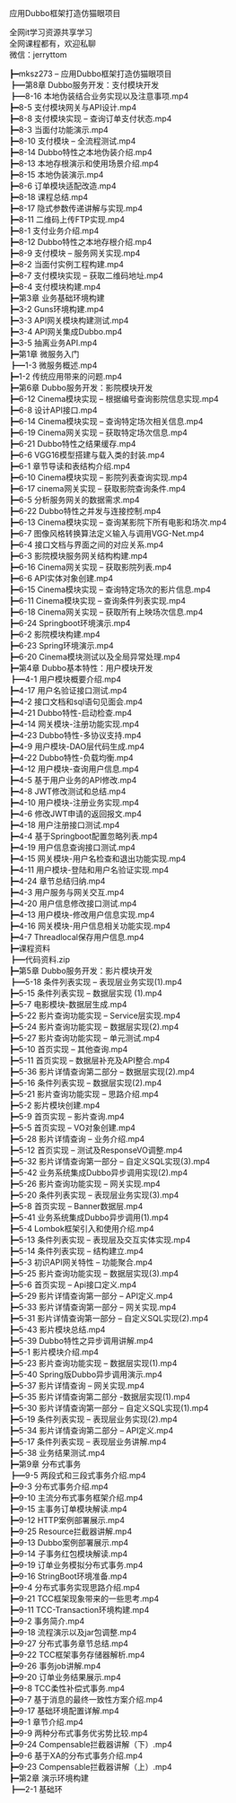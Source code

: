 应用Dubbo框架打造仿猫眼项目

全网it学习资源共享学习<br>全网课程都有，欢迎私聊<br>微信：jerryttom<br>

┣━mksz273 – 应用Dubbo框架打造仿猫眼项目<br> ┣━第8章 Dubbo服务开发：支付模块开发<br> ┣━8-16 本地伪装结合业务实现以及注意事项.mp4<br> ┣━8-5 支付模块网关与API设计.mp4<br> ┣━8-8 支付模块实现 – 查询订单支付状态.mp4<br> ┣━8-3 当面付功能演示.mp4<br> ┣━8-10 支付模块 – 全流程测试.mp4<br> ┣━8-14 Dubbo特性之本地伪装介绍.mp4<br> ┣━8-13 本地存根演示和使用场景介绍.mp4<br> ┣━8-15 本地伪装演示.mp4<br> ┣━8-6 订单模块适配改造.mp4<br> ┣━8-18 课程总结.mp4<br> ┣━8-17 隐式参数传递讲解与实现.mp4<br> ┣━8-11 二维码上传FTP实现.mp4<br> ┣━8-1 支付业务介绍.mp4<br> ┣━8-12 Dubbo特性之本地存根介绍.mp4<br> ┣━8-9 支付模块 – 服务网关实现.mp4<br> ┣━8-2 当面付实例工程构建.mp4<br> ┣━8-7 支付模块实现 – 获取二维码地址.mp4<br> ┣━8-4 支付模块构建.mp4<br> ┣━第3章 业务基础环境构建<br> ┣━3-2 Guns环境构建.mp4<br> ┣━3-3 API网关模块构建测试.mp4<br> ┣━3-4 API网关集成Dubbo.mp4<br> ┣━3-5 抽离业务API.mp4<br> ┣━第1章 微服务入门<br> ┣━1-3 微服务概述.mp4<br> ┣━1-2 传统应用带来的问题.mp4<br> ┣━第6章 Dubbo服务开发：影院模块开发<br> ┣━6-12 Cinema模块实现 – 根据编号查询影院信息实现.mp4<br> ┣━6-8 设计API接口.mp4<br> ┣━6-14 Cinema模块实现 – 查询特定场次相关信息.mp4<br> ┣━6-19 Cinema网关实现 – 获取特定场次信息.mp4<br> ┣━6-21 Dubbo特性之结果缓存.mp4<br> ┣━6-6 VGG16模型搭建与载入类的封装.mp4<br> ┣━6-1 章节导读和表结构介绍.mp4<br> ┣━6-10 Cinema模块实现 – 影院列表查询实现.mp4<br> ┣━6-17 cinema网关实现 – 获取影院查询条件.mp4<br> ┣━6-5 分析服务网关的数据需求.mp4<br> ┣━6-22 Dubbo特性之并发与连接控制.mp4<br> ┣━6-13 Cinema模块实现 – 查询某影院下所有电影和场次.mp4<br> ┣━6-7 图像风格转换算法定义输入与调用VGG-Net.mp4<br> ┣━6-4 接口文档与界面之间的对应关系.mp4<br> ┣━6-3 影院模块服务网关结构构建.mp4<br> ┣━6-16 Cinema网关实现 – 获取影院列表.mp4<br> ┣━6-6 API实体对象创建.mp4<br> ┣━6-15 Cinema模块实现 – 查询特定场次的影片信息.mp4<br> ┣━6-11 Cinema模块实现 – 查询条件列表实现.mp4<br> ┣━6-18 Cinema网关实现 – 获取所有上映场次信息.mp4<br> ┣━6-24 Springboot环境演示.mp4<br> ┣━6-2 影院模块构建.mp4<br> ┣━6-23 Spring环境演示.mp4<br> ┣━6-20 Cinema模块测试以及全局异常处理.mp4<br> ┣━第4章 Dubbo基本特性：用户模块开发<br> ┣━4-1 用户模块概要介绍.mp4<br> ┣━4-17 用户名验证接口测试.mp4<br> ┣━4-2 接口文档和sql语句见面会.mp4<br> ┣━4-21 Dubbo特性-启动检查.mp4<br> ┣━4-14 网关模块-注册功能实现.mp4<br> ┣━4-23 Dubbo特性-多协议支持.mp4<br> ┣━4-9 用户模块-DAO层代码生成.mp4<br> ┣━4-22 Dubbo特性-负载均衡.mp4<br> ┣━4-12 用户模块-查询用户信息.mp4<br> ┣━4-5 基于用户业务的API修改.mp4<br> ┣━4-8 JWT修改测试和总结.mp4<br> ┣━4-10 用户模块-注册业务实现.mp4<br> ┣━4-6 修改JWT申请的返回报文.mp4<br> ┣━4-18 用户注册接口测试.mp4<br> ┣━4-4 基于Springboot配置忽略列表.mp4<br> ┣━4-19 用户信息查询接口测试.mp4<br> ┣━4-15 网关模块-用户名检查和退出功能实现.mp4<br> ┣━4-11 用户模块-登陆和用户名验证实现.mp4<br> ┣━4-24 章节总结归纳.mp4<br> ┣━4-3 用户服务与网关交互.mp4<br> ┣━4-20 用户信息修改接口测试.mp4<br> ┣━4-13 用户模块-修改用户信息实现.mp4<br> ┣━4-16 网关模块-用户信息相关功能实现.mp4<br> ┣━4-7 Threadlocal保存用户信息.mp4<br> ┣━课程资料<br> ┣━代码资料.zip<br> ┣━第5章 Dubbo服务开发：影片模块开发<br> ┣━5-18 条件列表实现 – 表现层业务实现(1).mp4<br> ┣━5-15 条件列表实现 – 数据层实现 (1).mp4<br> ┣━5-7 电影模块-数据层生成.mp4<br> ┣━5-22 影片查询功能实现 – Service层实现.mp4<br> ┣━5-24 影片查询功能实现 – 数据层实现(2).mp4<br> ┣━5-27 影片查询功能实现 – 单元测试.mp4<br> ┣━5-10 首页实现 – 其他查询.mp4<br> ┣━5-11 首页实现 – 数据层补充及API整合.mp4<br> ┣━5-36 影片详情查询第二部分 – 数据层实现(2).mp4<br> ┣━5-16 条件列表实现 – 数据层实现(2).mp4<br> ┣━5-21 影片查询功能实现 – 思路介绍.mp4<br> ┣━5-2 影片模块创建.mp4<br> ┣━5-9 首页实现 – 影片查询.mp4<br> ┣━5-5 首页实现 – VO对象创建.mp4<br> ┣━5-28 影片详情查询 – 业务介绍.mp4<br> ┣━5-12 首页实现 – 测试及ResponseVO调整.mp4<br> ┣━5-32 影片详情查询第一部分 – 自定义SQL实现(3).mp4<br> ┣━5-42 业务系统集成Dubbo异步调用实现(2).mp4<br> ┣━5-26 影片查询功能实现 – 网关实现.mp4<br> ┣━5-20 条件列表实现 – 表现层业务实现(3).mp4<br> ┣━5-8 首页实现 – Banner数据层.mp4<br> ┣━5-41 业务系统集成Dubbo异步调用(1).mp4<br> ┣━5-4 Lombok框架引入和使用介绍.mp4<br> ┣━5-13 条件列表实现 – 表现层及交互实体实现.mp4<br> ┣━5-14 条件列表实现 – 结构建立.mp4<br> ┣━5-3 初识API网关特性 – 功能聚合.mp4<br> ┣━5-25 影片查询功能实现 – 数据层实现(3).mp4<br> ┣━5-6 首页实现 – Api接口定义.mp4<br> ┣━5-29 影片详情查询第一部分 – API定义.mp4<br> ┣━5-33 影片详情查询第一部分 – 网关实现.mp4<br> ┣━5-31 影片详情查询第一部分 – 自定义SQL实现(2).mp4<br> ┣━5-43 影片模块总结.mp4<br> ┣━5-39 Dubbo特性之异步调用讲解.mp4<br> ┣━5-1 影片模块介绍.mp4<br> ┣━5-23 影片查询功能实现 – 数据层实现(1).mp4<br> ┣━5-40 Spring版Dubbo异步调用演示.mp4<br> ┣━5-37 影片详情查询 – 网关实现.mp4<br> ┣━5-35 影片详情查询第二部分 -数据层实现(1).mp4<br> ┣━5-30 影片详情查询第一部分 – 自定义SQL实现(1).mp4<br> ┣━5-19 条件列表实现 – 表现层业务实现(2).mp4<br> ┣━5-34 影片详情查询第二部分 – API定义.mp4<br> ┣━5-17 条件列表实现 – 表现层业务讲解.mp4<br> ┣━5-38 业务结果测试.mp4<br> ┣━第9章 分布式事务<br> ┣━9-5 两段式和三段式事务介绍.mp4<br> ┣━9-3 分布式事务介绍.mp4<br> ┣━9-10 主流分布式事务框架介绍.mp4<br> ┣━9-15 主事务订单模块解读.mp4<br> ┣━9-12 HTTP案例部署展示.mp4<br> ┣━9-25 Resource拦截器讲解.mp4<br> ┣━9-13 Dubbo案例部署展示.mp4<br> ┣━9-14 子事务红包模块解读.mp4<br> ┣━9-19 订单业务模拟分布式事务.mp4<br> ┣━9-16 StringBoot环境准备.mp4<br> ┣━9-4 分布式事务实现思路介绍.mp4<br> ┣━9-21 TCC框架现象带来的一些思考.mp4<br> ┣━9-11 TCC-Transaction环境构建.mp4<br> ┣━9-2 事务简介.mp4<br> ┣━9-18 流程演示以及jar包调整.mp4<br> ┣━9-27 分布式事务章节总结.mp4<br> ┣━9-22 TCC框架事务存储器解析.mp4<br> ┣━9-26 事务job讲解.mp4<br> ┣━9-20 订单业务结果展示.mp4<br> ┣━9-8 TCC柔性补偿式事务.mp4<br> ┣━9-7 基于消息的最终一致性方案介绍.mp4<br> ┣━9-17 基础环境配置详解.mp4<br> ┣━9-1 章节介绍.mp4<br> ┣━9-9 两种分布式事务优劣势比较.mp4<br> ┣━9-24 Compensable拦截器讲解（下）.mp4<br> ┣━9-6 基于XA的分布式事务介绍.mp4<br> ┣━9-23 Compensable拦截器讲解（上）.mp4<br> ┣━第2章 演示环境构建<br> ┣━2-1 基础环